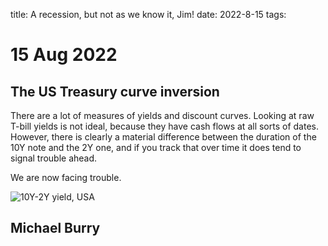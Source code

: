 title: A recession, but not as we know it, Jim!
date: 2022-8-15
tags: 

# 15 Aug 2022

## The US Treasury curve inversion

There are a lot of measures of yields and discount curves.
Looking at raw T-bill yields is not ideal, because they have cash flows at all sorts of dates.
However, there is clearly a material difference between the duration of the 10Y note and the 2Y one, and if you track that over time it does tend to signal trouble ahead.

We are now facing trouble.

![10Y-2Y yield, USA](https://www.tradingview.com/x/LoO14JGk/)

## Michael Burry

